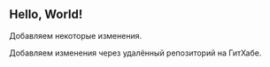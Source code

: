 ## Hello, World!

Добавляем некоторые изменения.

Добавляем изменения через удалённый репозиторий на ГитХабе. 
